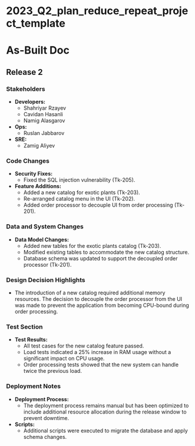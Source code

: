 # 2023_Q2_plan_reduce_repeat_project_template

# As-Built Doc
## Release 2

### Stakeholders
- **Developers:**
  - Shahriyar Rzayev
  - Cavidan Hasanli
  - Namig Alasgarov
- **Ops:**
  - Ruslan Jabbarov
- **SRE:**
  - Zamig Aliyev

### Code Changes
- **Security Fixes:**
  - Fixed the SQL injection vulnerability (Tk-205).
- **Feature Additions:**
  - Added a new catalog for exotic plants (Tk-203).
  - Re-arranged catalog menu in the UI (Tk-202).
  - Added order processor to decouple UI from order processing (Tk-201).

### Data and System Changes
- **Data Model Changes:**
  - Added new tables for the exotic plants catalog (Tk-203).
  - Modified existing tables to accommodate the new catalog structure.
  - Database schema was updated to support the decoupled order processor (Tk-201).

### Design Decision Highlights
- The introduction of a new catalog required additional memory resources. The decision to decouple the order processor from the UI was made to prevent the application from becoming CPU-bound during order processing.

### Test Section
- **Test Results:**
  - All test cases for the new catalog feature passed.
  - Load tests indicated a 25% increase in RAM usage without a significant impact on CPU usage.
  - Order processing tests showed that the new system can handle twice the previous load.

### Deployment Notes
- **Deployment Process:**
  - The deployment process remains manual but has been optimized to include additional resource allocation during the release window to prevent downtime.
- **Scripts:**
  - Additional scripts were executed to migrate the database and apply schema changes.
